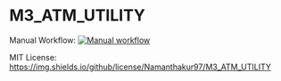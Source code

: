 # M3_ATM_UTILITY

Manual Workflow: [![Manual workflow](https://github.com/Namanthakur97/M3_ATM_UTILITY/actions/workflows/manual.yml/badge.svg)](https://github.com/Namanthakur97/M3_ATM_UTILITY/actions/workflows/manual.yml)

MIT License: https://img.shields.io/github/license/Namanthakur97/M3_ATM_UTILITY
